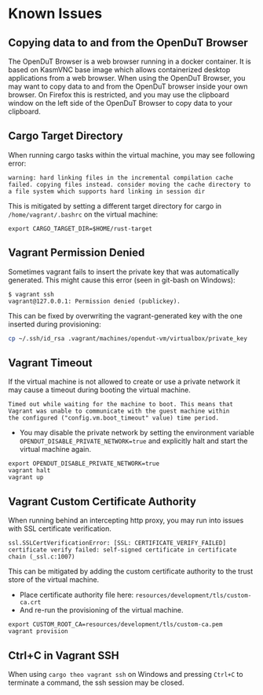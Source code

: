 # Known Issues

## Copying data to and from the OpenDuT Browser

The OpenDuT Browser is a web browser running in a docker container. 
It is based on KasmVNC base image which allows containerized desktop applications from a web browser.
When using the OpenDuT Browser, you may want to copy data to and from the OpenDuT browser inside your own browser.
On Firefox this is restricted, and you may use the clipboard window on the left side of the OpenDuT Browser to copy data to your clipboard.

## Cargo Target Directory
When running cargo tasks within the virtual machine, you may see following error:
```
warning: hard linking files in the incremental compilation cache failed. copying files instead. consider moving the cache directory to a file system which supports hard linking in session dir
```
This is mitigated by setting a different target directory for cargo in `/home/vagrant/.bashrc` on the virtual machine:
```
export CARGO_TARGET_DIR=$HOME/rust-target
```

## Vagrant Permission Denied

Sometimes vagrant fails to insert the private key that was automatically generated.
This might cause this error (seen in git-bash on Windows):
```
$ vagrant ssh
vagrant@127.0.0.1: Permission denied (publickey).
```
This can be fixed by overwriting the vagrant-generated key with the one inserted during provisioning:
```sh
cp ~/.ssh/id_rsa .vagrant/machines/opendut-vm/virtualbox/private_key
```

## Vagrant Timeout
If the virtual machine is not allowed to create or use a private network it may cause a timeout during booting the virtual machine.

```
Timed out while waiting for the machine to boot. This means that
Vagrant was unable to communicate with the guest machine within
the configured ("config.vm.boot_timeout" value) time period.
```
* You may disable the private network by setting the environment variable `OPENDUT_DISABLE_PRIVATE_NETWORK=true` and explicitly halt and start the virtual machine again.
```shell
export OPENDUT_DISABLE_PRIVATE_NETWORK=true
vagrant halt
vagrant up
```

## Vagrant Custom Certificate Authority
When running behind an intercepting http proxy, you may run into issues with SSL certificate verification. 
```shell
ssl.SSLCertVerificationError: [SSL: CERTIFICATE_VERIFY_FAILED] certificate verify failed: self-signed certificate in certificate chain (_ssl.c:1007)
```

This can be mitigated by adding the custom certificate authority to the trust store of the virtual machine. 
* Place certificate authority file here: `resources/development/tls/custom-ca.crt`
* And re-run the provisioning of the virtual machine.
```shell
export CUSTOM_ROOT_CA=resources/development/tls/custom-ca.pem
vagrant provision
```

## Ctrl+C in Vagrant SSH
When using `cargo theo vagrant ssh` on Windows and pressing `Ctrl+C` to terminate a command, the ssh session may be closed.
